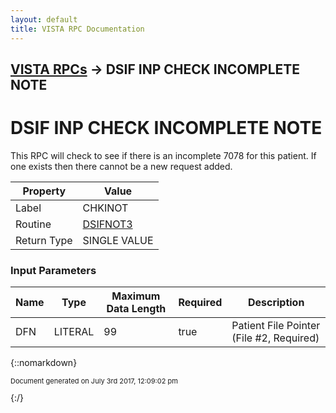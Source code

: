 ```yaml
---
layout: default
title: VISTA RPC Documentation
---
```


## [VISTA RPCs](TableOfContents) &#8594; DSIF INP CHECK INCOMPLETE NOTE
# DSIF INP CHECK INCOMPLETE NOTE

This RPC will check to see if there is an incomplete 7078 for this patient.  If one exists then there cannot be a new request added.

Property | Value
--- | ---
Label | CHKINOT
Routine | [DSIFNOT3](http://code.osehra.org/dox/Routine_DSIFNOT3_source.html)
Return Type | SINGLE VALUE


### Input Parameters

Name | Type | Maximum Data Length | Required | Description
--- | --- | --- | --- | ---
DFN | LITERAL | 99 | true | Patient File Pointer (File #2, Required)



{::nomarkdown} <br/><p style="font-size: 11px">Document generated on July 3rd 2017, 12:09:02 pm</p>{:/}